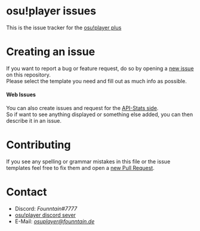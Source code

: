 # osu!player issues
This is the issue tracker for the [osu!player plus](https://github.com/Founntain/founntain/blob/master/osuplayer.md)

# Creating an issue
If you want to report a bug or feature request, do so by opening a [new issue](https://github.com/Founntain/osuplayer-issues/issues/new/choose) on this repository.  
Please select the template you need and fill out as much info as possible.

#### Web Issues
You can also create issues and request for the [API-Stats side](https://stats.founntain.dev/#/).  
So if want to see anything displayed or something else added, you can then describe it in an issue.

# Contributing
If you see any spelling or grammar mistakes in this file or the issue templates feel free to fix them and open a [new Pull Request](https://github.com/Founntain/osuplayer-issues/pulls).

# Contact
+ Discord: *Founntain#7777*
+ [osu!player discord sever](https://discord.gg/RJQSc5B)
+ E-Mail: *osuplayer@founntain.de*

